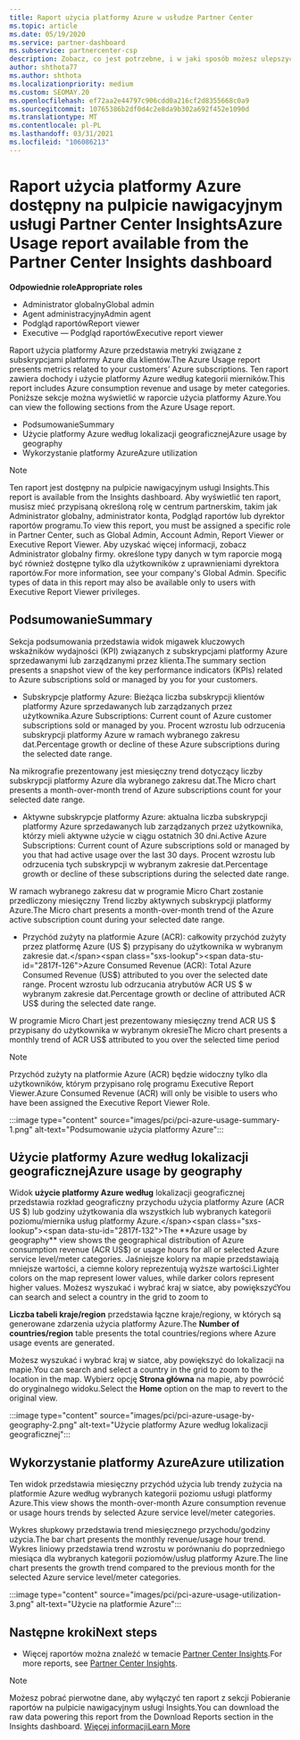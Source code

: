 ```yaml
---
title: Raport użycia platformy Azure w usłudze Partner Center
ms.topic: article
ms.date: 05/19/2020
ms.service: partner-dashboard
ms.subservice: partnercenter-csp
description: Zobacz, co jest potrzebne, i w jaki sposób możesz ulepszyć korzystanie z subskrypcji platformy Azure sprzedawanych lub zarządzanych przez klientów.
author: shthota77
ms.author: shthota
ms.localizationpriority: medium
ms.custom: SEOMAY.20
ms.openlocfilehash: ef72aa2e44797c906cdd0a216cf2d8355668c0a9
ms.sourcegitcommit: 10765386b2df0d4c2e8da9b302a692f452e1090d
ms.translationtype: MT
ms.contentlocale: pl-PL
ms.lasthandoff: 03/31/2021
ms.locfileid: "106086213"
---
```

# <a name="azure-usage-report-available-from-the-partner-center-insights-dashboard"></a><span data-ttu-id="2817f-103">Raport użycia platformy Azure dostępny na pulpicie nawigacyjnym usługi Partner Center Insights</span><span class="sxs-lookup"><span data-stu-id="2817f-103">Azure Usage report available from the Partner Center Insights dashboard</span></span>

<span data-ttu-id="2817f-104">**Odpowiednie role**</span><span class="sxs-lookup"><span data-stu-id="2817f-104">**Appropriate roles**</span></span>

- <span data-ttu-id="2817f-105">Administrator globalny</span><span class="sxs-lookup"><span data-stu-id="2817f-105">Global admin</span></span>
- <span data-ttu-id="2817f-106">Agent administracyjny</span><span class="sxs-lookup"><span data-stu-id="2817f-106">Admin agent</span></span>
- <span data-ttu-id="2817f-107">Podgląd raportów</span><span class="sxs-lookup"><span data-stu-id="2817f-107">Report viewer</span></span>
- <span data-ttu-id="2817f-108">Executive — Podgląd raportów</span><span class="sxs-lookup"><span data-stu-id="2817f-108">Executive report viewer</span></span>

<span data-ttu-id="2817f-109">Raport użycia platformy Azure przedstawia metryki związane z subskrypcjami platformy Azure dla klientów.</span><span class="sxs-lookup"><span data-stu-id="2817f-109">The Azure Usage report presents metrics related to your customers’ Azure subscriptions.</span></span> <span data-ttu-id="2817f-110">Ten raport zawiera dochody i użycie platformy Azure według kategorii mierników.</span><span class="sxs-lookup"><span data-stu-id="2817f-110">This report includes Azure consumption revenue and usage by meter categories.</span></span> <span data-ttu-id="2817f-111">Poniższe sekcje można wyświetlić w raporcie użycia platformy Azure.</span><span class="sxs-lookup"><span data-stu-id="2817f-111">You can view the following sections from the Azure Usage report.</span></span>

- <span data-ttu-id="2817f-112">Podsumowanie</span><span class="sxs-lookup"><span data-stu-id="2817f-112">Summary</span></span>
- <span data-ttu-id="2817f-113">Użycie platformy Azure według lokalizacji geograficznej</span><span class="sxs-lookup"><span data-stu-id="2817f-113">Azure usage by geography</span></span>
- <span data-ttu-id="2817f-114">Wykorzystanie platformy Azure</span><span class="sxs-lookup"><span data-stu-id="2817f-114">Azure utilization</span></span>

 > [!NOTE]
 > <span data-ttu-id="2817f-115">Ten raport jest dostępny na pulpicie nawigacyjnym usługi Insights.</span><span class="sxs-lookup"><span data-stu-id="2817f-115">This report is available from the Insights dashboard.</span></span> <span data-ttu-id="2817f-116">Aby wyświetlić ten raport, musisz mieć przypisaną określoną rolę w centrum partnerskim, takim jak Administrator globalny, administrator konta, Podgląd raportów lub dyrektor raportów programu.</span><span class="sxs-lookup"><span data-stu-id="2817f-116">To view this report, you must be assigned a specific role in Partner Center, such as Global Admin, Account Admin, Report Viewer or Executive Report Viewer.</span></span> <span data-ttu-id="2817f-117">Aby uzyskać więcej informacji, zobacz Administrator globalny firmy. określone typy danych w tym raporcie mogą być również dostępne tylko dla użytkowników z uprawnieniami dyrektora raportów.</span><span class="sxs-lookup"><span data-stu-id="2817f-117">For more information, see your company's Global Admin. Specific types of data in this report may also be available only to users with Executive Report Viewer privileges.</span></span>

## <a name="summary"></a><span data-ttu-id="2817f-118">Podsumowanie</span><span class="sxs-lookup"><span data-stu-id="2817f-118">Summary</span></span>

<span data-ttu-id="2817f-119">Sekcja podsumowania przedstawia widok migawek kluczowych wskaźników wydajności (KPI) związanych z subskrypcjami platformy Azure sprzedawanymi lub zarządzanymi przez klienta.</span><span class="sxs-lookup"><span data-stu-id="2817f-119">The summary section presents a snapshot view of the key performance indicators (KPIs) related to Azure subscriptions sold or managed by you for your customers.</span></span>  

- <span data-ttu-id="2817f-120">Subskrypcje platformy Azure: Bieżąca liczba subskrypcji klientów platformy Azure sprzedawanych lub zarządzanych przez użytkownika.</span><span class="sxs-lookup"><span data-stu-id="2817f-120">Azure Subscriptions: Current count of Azure customer subscriptions sold or managed by you.</span></span>
<span data-ttu-id="2817f-121">Procent wzrostu lub odrzucenia subskrypcji platformy Azure w ramach wybranego zakresu dat.</span><span class="sxs-lookup"><span data-stu-id="2817f-121">Percentage growth or decline of these Azure subscriptions during the selected date range.</span></span>

<span data-ttu-id="2817f-122">Na mikrografie prezentowany jest miesięczny trend dotyczący liczby subskrypcji platformy Azure dla wybranego zakresu dat.</span><span class="sxs-lookup"><span data-stu-id="2817f-122">The Micro chart presents a month-over-month trend of Azure subscriptions count for your selected date range.</span></span>
- <span data-ttu-id="2817f-123">Aktywne subskrypcje platformy Azure: aktualna liczba subskrypcji platformy Azure sprzedawanych lub zarządzanych przez użytkownika, którzy mieli aktywne użycie w ciągu ostatnich 30 dni.</span><span class="sxs-lookup"><span data-stu-id="2817f-123">Active Azure Subscriptions: Current count of Azure subscriptions sold or managed by you that had active usage over the last 30 days.</span></span>
<span data-ttu-id="2817f-124">Procent wzrostu lub odrzucenia tych subskrypcji w wybranym zakresie dat.</span><span class="sxs-lookup"><span data-stu-id="2817f-124">Percentage growth or decline of these subscriptions during the selected date range.</span></span>

<span data-ttu-id="2817f-125">W ramach wybranego zakresu dat w programie Micro Chart zostanie przedliczony miesięczny Trend liczby aktywnych subskrypcji platformy Azure.</span><span class="sxs-lookup"><span data-stu-id="2817f-125">The Micro chart presents a month-over-month trend of the Azure active subscription count during your selected date range.</span></span>

- <span data-ttu-id="2817f-126">Przychód zużyty na platformie Azure (ACR): całkowity przychód zużyty przez platformę Azure (US $) przypisany do użytkownika w wybranym zakresie dat.</span><span class="sxs-lookup"><span data-stu-id="2817f-126">Azure Consumed Revenue (ACR): Total Azure Consumed Revenue (US$) attributed to you over the selected date range.</span></span>
<span data-ttu-id="2817f-127">Procent wzrostu lub odrzucania atrybutów ACR US $ w wybranym zakresie dat.</span><span class="sxs-lookup"><span data-stu-id="2817f-127">Percentage growth or decline of attributed ACR US$ during the selected date range.</span></span> 

<span data-ttu-id="2817f-128">W programie Micro Chart jest prezentowany miesięczny trend ACR US $ przypisany do użytkownika w wybranym okresie</span><span class="sxs-lookup"><span data-stu-id="2817f-128">The Micro chart presents a monthly trend of ACR US$ attributed to you over the selected time period</span></span>


> [!NOTE]
 > <span data-ttu-id="2817f-129">Przychód zużyty na platformie Azure (ACR) będzie widoczny tylko dla użytkowników, którym przypisano rolę programu Executive Report Viewer.</span><span class="sxs-lookup"><span data-stu-id="2817f-129">Azure Consumed Revenue (ACR) will only be visible to users who have been assigned the Executive Report Viewer Role.</span></span>

:::image type="content" source="images/pci/pci-azure-usage-summary-1.png" alt-text="Podsumowanie użycia platformy Azure":::

## <a name="azure-usage-by-geography"></a><span data-ttu-id="2817f-131">Użycie platformy Azure według lokalizacji geograficznej</span><span class="sxs-lookup"><span data-stu-id="2817f-131">Azure usage by geography</span></span>

<span data-ttu-id="2817f-132">Widok **użycie platformy Azure według** lokalizacji geograficznej przedstawia rozkład geograficzny przychodu użycia platformy Azure (ACR US $) lub godziny użytkowania dla wszystkich lub wybranych kategorii poziomu/miernika usług platformy Azure.</span><span class="sxs-lookup"><span data-stu-id="2817f-132">The **Azure usage by geography** view shows the geographical distribution of Azure consumption revenue (ACR US$) or usage hours for all or selected Azure service level/meter categories.</span></span> <span data-ttu-id="2817f-133">Jaśniejsze kolory na mapie przedstawiają mniejsze wartości, a ciemne kolory reprezentują wyższe wartości.</span><span class="sxs-lookup"><span data-stu-id="2817f-133">Lighter colors on the map represent lower values, while darker colors represent higher values.</span></span> <span data-ttu-id="2817f-134">Możesz wyszukać i wybrać kraj w siatce, aby powiększyć</span><span class="sxs-lookup"><span data-stu-id="2817f-134">You can search and select a country in the grid to zoom to</span></span> 

<span data-ttu-id="2817f-135">**Liczba tabeli kraje/region** przedstawia łączne kraje/regiony, w których są generowane zdarzenia użycia platformy Azure.</span><span class="sxs-lookup"><span data-stu-id="2817f-135">The **Number of countries/region** table presents the total countries/regions where Azure usage events are generated.</span></span>

<span data-ttu-id="2817f-136">Możesz wyszukać i wybrać kraj w siatce, aby powiększyć do lokalizacji na mapie.</span><span class="sxs-lookup"><span data-stu-id="2817f-136">You can search and select a country in the grid to zoom to the location in the map.</span></span> <span data-ttu-id="2817f-137">Wybierz opcję **Strona główna** na mapie, aby powrócić do oryginalnego widoku.</span><span class="sxs-lookup"><span data-stu-id="2817f-137">Select the **Home** option on the map to revert to the original view.</span></span>

:::image type="content" source="images/pci/pci-azure-usage-by-geography-2.png" alt-text="Użycie platformy Azure według lokalizacji geograficznej":::

## <a name="azure-utilization"></a><span data-ttu-id="2817f-139">Wykorzystanie platformy Azure</span><span class="sxs-lookup"><span data-stu-id="2817f-139">Azure utilization</span></span>

<span data-ttu-id="2817f-140">Ten widok przedstawia miesięczny przychód użycia lub trendy zużycia na platformie Azure według wybranych kategorii poziomu usługi platformy Azure.</span><span class="sxs-lookup"><span data-stu-id="2817f-140">This view shows the month-over-month Azure consumption revenue or usage hours trends by selected Azure service level/meter categories.</span></span> 

<span data-ttu-id="2817f-141">Wykres słupkowy przedstawia trend miesięcznego przychodu/godziny użycia.</span><span class="sxs-lookup"><span data-stu-id="2817f-141">The bar chart presents the monthly revenue/usage hour trend.</span></span> <span data-ttu-id="2817f-142">Wykres liniowy przedstawia trend wzrostu w porównaniu do poprzedniego miesiąca dla wybranych kategorii poziomów/usług platformy Azure.</span><span class="sxs-lookup"><span data-stu-id="2817f-142">The line chart presents the growth trend compared to the previous month for the selected Azure service level/meter categories.</span></span>

:::image type="content" source="images/pci/pci-azure-usage-utilization-3.png" alt-text="Użycie na platformie Azure":::

## <a name="next-steps"></a><span data-ttu-id="2817f-144">Następne kroki</span><span class="sxs-lookup"><span data-stu-id="2817f-144">Next steps</span></span>

- <span data-ttu-id="2817f-145">Więcej raportów można znaleźć w temacie [Partner Center Insights](partner-center-insights.md).</span><span class="sxs-lookup"><span data-stu-id="2817f-145">For more reports, see [Partner Center Insights](partner-center-insights.md).</span></span>

>[!NOTE] 
> <span data-ttu-id="2817f-146">Możesz pobrać pierwotne dane, aby wyłączyć ten raport z sekcji Pobieranie raportów na pulpicie nawigacyjnym usługi Insights.</span><span class="sxs-lookup"><span data-stu-id="2817f-146">You can download the raw data powering this report from the Download Reports section in the Insights dashboard.</span></span> [<span data-ttu-id="2817f-147">Więcej informacji</span><span class="sxs-lookup"><span data-stu-id="2817f-147">Learn More</span></span>](pci-download-reports.md) 
